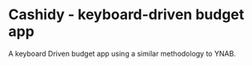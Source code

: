 # Cashidy - keyboard-driven budget app

A keyboard Driven budget app using a similar methodology to YNAB.
